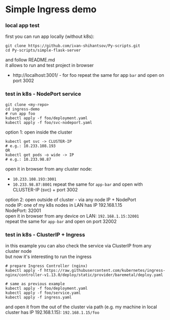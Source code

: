 # Simple Ingress demo


### local app test

first you can run app locally (without k8s):<br>
```
git clone https://github.com/ivan-shihantsov/Py-scripts.git
cd Py-scripts/simple-flask-server
```

and follow README.md <br>
it allows to run and test project in browser<br>
* http://localhost:3001/ - for foo
repeat the same for app `bar` and open on port 3002 <br>


### test in k8s - NodePort service

```
git clone <my-repo>
cd ingress-demo
# run app foo
kubectl apply -f foo/deployment.yaml
kubectl apply -f foo/svc-nodeport.yaml
```

option 1: open inside the cluster<br>
```
kubectl get svc -> CLUSTER-IP
# e.g.: 10.233.108.193
OR
kubectl get pods -o wide -> IP
# e.g.: 10.233.98.87
```
open it in browser from any cluster node:<br>
* `10.233.108.193:3001`
* `10.233.98.87:8001`
repeat the same for `app-bar` and open with CLUSTER-IP (svc) + port 3002<br>

option 2: open outside of cluster - via any node IP + NodePort <br>
node IP: one of my k8s nodes in LAN has IP 192.168.1.15 <br>
NodePort: 32001 <br>
open it in browser from any device on LAN: `192.168.1.15:32001` <br>
repeat the same for `app-bar` and open on port 32002<br>


### test in k8s - ClusterIP + Ingress

in this example you can also check the service via ClusterIP from any cluster node <br>
but now it's interesting to run the ingress

```
# prepare Ingress Controller (nginx)
kubectl apply -f https://raw.githubusercontent.com/kubernetes/ingress-nginx/controller-v1.13.0/deploy/static/provider/baremetal/deploy.yaml

# same as previous example
kubectl apply -f foo/deployment.yaml
kubectl apply -f foo/service.yaml
kubectl apply -f ingress.yaml
```

and open it from the out of the cluster via path (e.g. my machine in local cluster has IP 192.168.1.15): `192.168.1.15/foo` <br>

